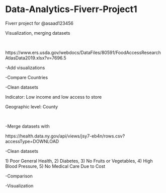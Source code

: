 # Data-Analytics-Fiverr-Project1
<p>Fiverr project for @asaad123456 </p>
<p>Visualization, merging datasets</p>
<br>
<p>https://www.ers.usda.gov/webdocs/DataFiles/80591/FoodAccessResearchAtlasData2019.xlsx?v=7696.5</p>
<p>-Add visualizations</p>
<p>-Compare Countries</p>
<p>-Clean datasets</p>
<p>Indicator: Low income and low access to store</p>
<p>Geographic level: County</p>
<br>
<p>-Merge datasets with</p>
<p>https://health.data.ny.gov/api/views/jsy7-eb4n/rows.csv?accessType=DOWNLOAD</p>
<p>-Clean datasets</p>
<p>1) Poor General Health, 2) Diabetes, 3) No Fruits or Vegetables, 4) High Blood Pressure, 5) No Medical Care Due to Cost</p>
<p>-Comparison</p>
<p>-Visualization</p>
